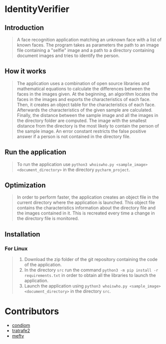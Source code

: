 # IdentityVerifier

## Introduction

> A face recognition application matching an unknown face with a list of known faces. The program takes as parameters the path to an image file containing a "selfie" image and a path to a directory containing document images and tries to identify the person.

## How it works

> The application uses a combination of open source libraries and mathematical equations to
calculate the differences between the faces in the images given.
At the beginning, an algorithm locates the faces in the images and exports the
characteristics of each face. Then, it creates an object table for the characteristics of each
face. Afterwards the characteristics of the given sample are calculated. Finally, the distance between the sample image and all the images in the directory folder are computed. The image with the smallest distance from the directory is the most likely to contain the person of the sample image.
An error constant restricts the false positive answer if a person is not contained in the directory file.

## Run the application

>To run the application use `python3 whoiswho.py <sample_image> <document_directory>` in the directory `pycharm_project`.

## Optimization

> In order to perform faster, the application creates an object file in the current directory
where the application is launched.
This object file contains the characteristics information about the directory file and the images contained in it. This is recreated every time a change in the directory file is monitored.

## Installation
### For Linux
>1. Download the zip folder of the git repository containing the code of the application.
>2. In the directory `src` run the command `python3 -m pip install -r requirements.txt` in order to obtain all the libraries to launch the application.
>3. Launch the application using `python3 whoiswho.py <sample_image> <document_directory>` in the directory `src`.

# Contributors

- [condiom](https://github.com/condiom)
- [tratrafe2](https://github.com/tratrafe2)
- [mefty](https://github.com/mefty)
